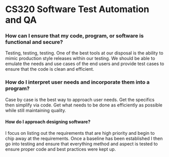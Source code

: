 # CS320 Software Test Automation and QA

### How can I ensure that my code, program, or software is functional and secure?
Testing, testing, testing. One of the best tools at our disposal is the ability to mimic production style releases within our testing. We should be able to emulate the needs and use cases of the end users and provide test cases to ensure that the code is clean and efficient. 

### How do I interpret user needs and incorporate them into a program?
Case by case is the best way to approach user needs. Get the specifics then simplify via code. Get what needs to be done as efficiently as possible while still maintaining quality. 

#### How do I approach designing software?
I focus on listing out the requirements that are high priority and begin to chip away at the requirements. Once a baseline has been established I then go into testing and ensure that everything method and aspect is tested to ensure proper code and best practices were kept up.  